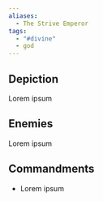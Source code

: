 ```yaml
---
aliases:
  - The Strive Emperor
tags:
  - "#divine"
  - god
---
```


## Depiction
Lorem ipsum
## Enemies
Lorem ipsum
## Commandments
- Lorem ipsum